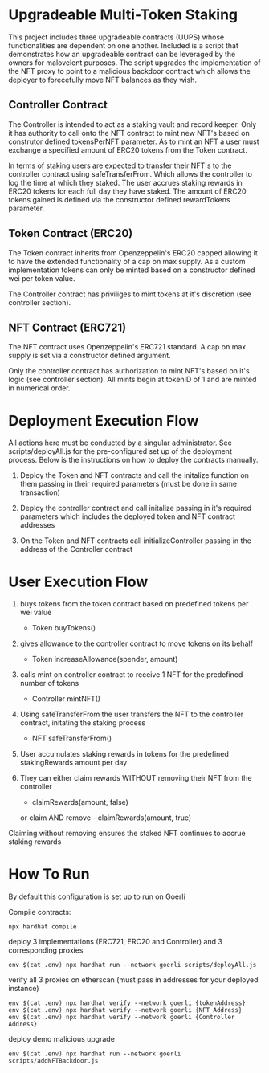 # Upgradeable Multi-Token Staking

This project includes three upgradeable contracts (UUPS) whose functionalities are dependent on one another. Included is a script that demonstrates how an upgradeable contract can be leveraged by the owners for malovelent purposes. The script upgrades the implementation of the NFT proxy to point to a malicious backdoor contract which allows the deployer to forecefully move NFT balances as they wish.

## Controller Contract

The Controller is intended to act as a staking vault and record keeper. Only it has authority to call onto the NFT contract to mint new NFT's based on construtor defined tokensPerNFT parameter. As to mint an NFT a user must exchange a specified amount of ERC20 tokens from the Token contract.

In terms of staking users are expected to transfer their NFT's to the controller contract using safeTransferFrom. Which allows the controller to log the time at which they staked. The user accrues staking rewards in ERC20 tokens for each full day they have staked. The amount of ERC20 tokens gained is defined via the constructor defined rewardTokens parameter.

## Token Contract (ERC20)

The Token contract inherits from Openzeppelin's ERC20 capped allowing it to have the extended functionality of a cap on max supply. As a custom implementation tokens can only be minted based on a constructor defined wei per token value.

The Controller contract has priviliges to mint tokens at it's discretion (see controller section).

## NFT Contract (ERC721)

The NFT contract uses Openzeppelin's ERC721 standard. A cap on max supply is set via a constructor defined argument.

Only the controller contract has authorization to mint NFT's based on it's logic (see controller section). All mints begin at tokenID of 1 and are minted in numerical order.

# Deployment Execution Flow

All actions here must be conducted by a singular administrator. See scripts/deployAll.js for the pre-configured set up of the deployment process. Below is the instructions on how to deploy the contracts manually.

1. Deploy the Token and NFT contracts and call the initalize function on them passing in their required parameters (must be done in same transaction)

2. Deploy the controller contract and call initalize passing in it's required parameters which includes the deployed token and NFT contract addresses

3. On the Token and NFT contracts call initializeController passing in the address of the Controller contract

# User Execution Flow

1. buys tokens from the token contract based on predefined tokens per wei value

   - Token buyTokens()

2. gives allowance to the controller contract to move tokens on its behalf

   - Token increaseAllowance(spender, amount)

3. calls mint on controller contract to receive 1 NFT for the predefined number of tokens

   - Controller mintNFT()

4. Using safeTransferFrom the user transfers the NFT to the controller contract, initating the staking process

   - NFT safeTransferFrom()

5. User accumulates staking rewards in tokens for the predefined stakingRewards amount per day

6. They can either claim rewards WITHOUT removing their NFT from the controller

   - claimRewards(amount, false)

   or claim AND remove - claimRewards(amount, true)

Claiming without removing ensures the staked NFT continues to accrue staking rewards

# How To Run

By default this configuration is set up to run on Goerli

Compile contracts:

```
npx hardhat compile
```

deploy 3 implementations (ERC721, ERC20 and Controller) and 3 corresponding proxies

```
env $(cat .env) npx hardhat run --network goerli scripts/deployAll.js
```

verify all 3 proxies on etherscan (must pass in addresses for your deployed instance)

```
env $(cat .env) npx hardhat verify --network goerli {tokenAddress}
env $(cat .env) npx hardhat verify --network goerli {NFT Address}
env $(cat .env) npx hardhat verify --network goerli {Controller Address}
```

deploy demo malicious upgrade

```
env $(cat .env) npx hardhat run --network goerli scripts/addNFTBackdoor.js
```
